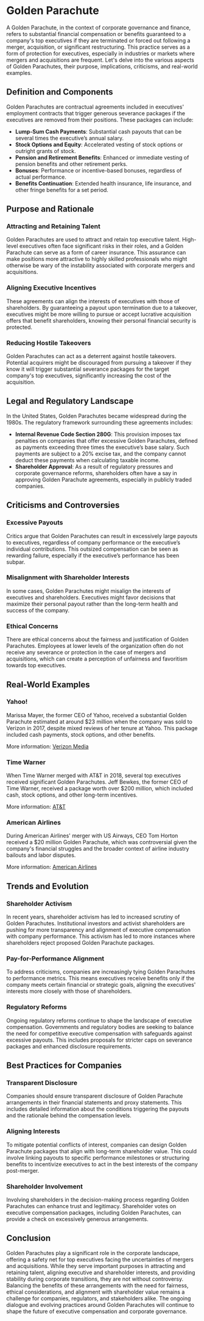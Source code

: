 # Golden Parachute

A Golden Parachute, in the context of corporate governance and finance, refers to substantial financial compensation or benefits guaranteed to a company's top executives if they are terminated or forced out following a merger, acquisition, or significant restructuring. This practice serves as a form of protection for executives, especially in industries or markets where mergers and acquisitions are frequent. Let's delve into the various aspects of Golden Parachutes, their purpose, implications, criticisms, and real-world examples.

## Definition and Components

Golden Parachutes are contractual agreements included in executives' employment contracts that trigger generous severance packages if the executives are removed from their positions. These packages can include:

- **Lump-Sum Cash Payments**: Substantial cash payouts that can be several times the executive’s annual salary.
- **Stock Options and Equity**: Accelerated vesting of stock options or outright grants of stock.
- **Pension and Retirement Benefits**: Enhanced or immediate vesting of pension benefits and other retirement perks.
- **Bonuses**: Performance or incentive-based bonuses, regardless of actual performance.
- **Benefits Continuation**: Extended health insurance, life insurance, and other fringe benefits for a set period.

## Purpose and Rationale

### Attracting and Retaining Talent
Golden Parachutes are used to attract and retain top executive talent. High-level executives often face significant risks in their roles, and a Golden Parachute can serve as a form of career insurance. This assurance can make positions more attractive to highly skilled professionals who might otherwise be wary of the instability associated with corporate mergers and acquisitions.

### Aligning Executive Incentives
These agreements can align the interests of executives with those of shareholders. By guaranteeing a payout upon termination due to a takeover, executives might be more willing to pursue or accept lucrative acquisition offers that benefit shareholders, knowing their personal financial security is protected.

### Reducing Hostile Takeovers
Golden Parachutes can act as a deterrent against hostile takeovers. Potential acquirers might be discouraged from pursuing a takeover if they know it will trigger substantial severance packages for the target company's top executives, significantly increasing the cost of the acquisition.

## Legal and Regulatory Landscape

In the United States, Golden Parachutes became widespread during the 1980s. The regulatory framework surrounding these agreements includes:

- **Internal Revenue Code Section 280G**: This provision imposes tax penalties on companies that offer excessive Golden Parachutes, defined as payments exceeding three times the executive’s base salary. Such payments are subject to a 20% excise tax, and the company cannot deduct these payments when calculating taxable income.
- **Shareholder Approval**: As a result of regulatory pressures and corporate governance reforms, shareholders often have a say in approving Golden Parachute agreements, especially in publicly traded companies.

## Criticisms and Controversies

### Excessive Payouts
Critics argue that Golden Parachutes can result in excessively large payouts to executives, regardless of company performance or the executive’s individual contributions. This outsized compensation can be seen as rewarding failure, especially if the executive’s performance has been subpar.

### Misalignment with Shareholder Interests
In some cases, Golden Parachutes might misalign the interests of executives and shareholders. Executives might favor decisions that maximize their personal payout rather than the long-term health and success of the company.

### Ethical Concerns
There are ethical concerns about the fairness and justification of Golden Parachutes. Employees at lower levels of the organization often do not receive any severance or protection in the case of mergers and acquisitions, which can create a perception of unfairness and favoritism towards top executives.

## Real-World Examples

### Yahoo!
Marissa Mayer, the former CEO of Yahoo, received a substantial Golden Parachute estimated at around $23 million when the company was sold to Verizon in 2017, despite mixed reviews of her tenure at Yahoo. This package included cash payments, stock options, and other benefits.

More information: [Verizon Media](https://www.verizonmedia.com/)

### Time Warner
When Time Warner merged with AT&T in 2018, several top executives received significant Golden Parachutes. Jeff Bewkes, the former CEO of Time Warner, received a package worth over $200 million, which included cash, stock options, and other long-term incentives.

More information: [AT&T](https://about.att.com/)

### American Airlines
During American Airlines' merger with US Airways, CEO Tom Horton received a $20 million Golden Parachute, which was controversial given the company's financial struggles and the broader context of airline industry bailouts and labor disputes.

More information: [American Airlines](https://www.aa.com/)

## Trends and Evolution

### Shareholder Activism
In recent years, shareholder activism has led to increased scrutiny of Golden Parachutes. Institutional investors and activist shareholders are pushing for more transparency and alignment of executive compensation with company performance. This activism has led to more instances where shareholders reject proposed Golden Parachute packages.

### Pay-for-Performance Alignment
To address criticisms, companies are increasingly tying Golden Parachutes to performance metrics. This means executives receive benefits only if the company meets certain financial or strategic goals, aligning the executives' interests more closely with those of shareholders.

### Regulatory Reforms
Ongoing regulatory reforms continue to shape the landscape of executive compensation. Governments and regulatory bodies are seeking to balance the need for competitive executive compensation with safeguards against excessive payouts. This includes proposals for stricter caps on severance packages and enhanced disclosure requirements.

## Best Practices for Companies

### Transparent Disclosure
Companies should ensure transparent disclosure of Golden Parachute arrangements in their financial statements and proxy statements. This includes detailed information about the conditions triggering the payouts and the rationale behind the compensation levels.

### Aligning Interests
To mitigate potential conflicts of interest, companies can design Golden Parachute packages that align with long-term shareholder value. This could involve linking payouts to specific performance milestones or structuring benefits to incentivize executives to act in the best interests of the company post-merger.

### Shareholder Involvement
Involving shareholders in the decision-making process regarding Golden Parachutes can enhance trust and legitimacy. Shareholder votes on executive compensation packages, including Golden Parachutes, can provide a check on excessively generous arrangements.

## Conclusion

Golden Parachutes play a significant role in the corporate landscape, offering a safety net for top executives facing the uncertainties of mergers and acquisitions. While they serve important purposes in attracting and retaining talent, aligning executive and shareholder interests, and providing stability during corporate transitions, they are not without controversy. Balancing the benefits of these arrangements with the need for fairness, ethical considerations, and alignment with shareholder value remains a challenge for companies, regulators, and stakeholders alike. The ongoing dialogue and evolving practices around Golden Parachutes will continue to shape the future of executive compensation and corporate governance.